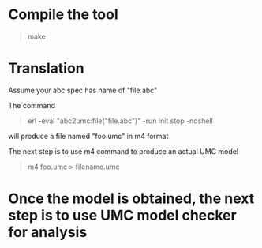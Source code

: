 # Compile the tool

> make

# Translation

Assume your abc spec has name of "file.abc"

The command

> erl -eval "abc2umc:file(\"file.abc\")" -run init stop -noshell

will produce a file named "foo.umc" in m4 format

The next step is to use m4 command to produce an actual UMC model

> m4 foo.umc > filename.umc

# Once the model is obtained, the next step is to use UMC model checker for analysis
